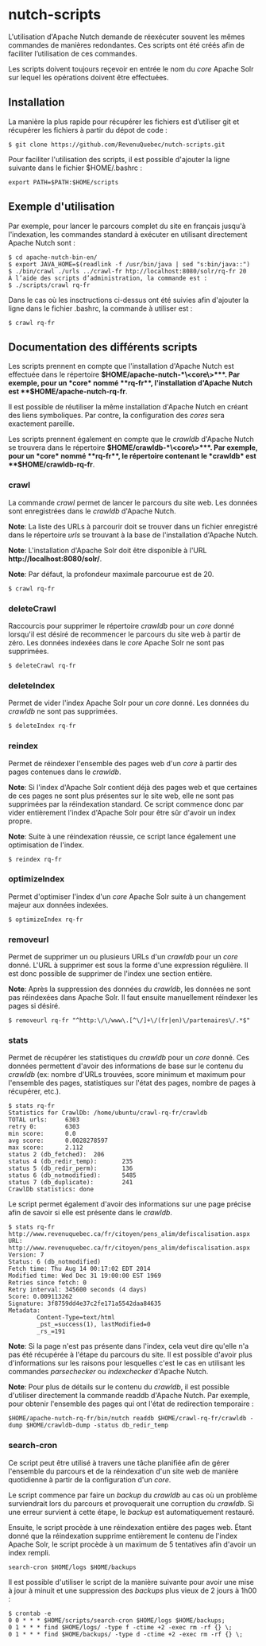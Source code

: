 nutch-scripts
=============

L'utilisation d'Apache Nutch demande de réexécuter souvent les mêmes commandes de
manières redondantes. Ces scripts ont été créés afin de faciliter l’utilisation de ces commandes.

Les scripts doivent toujours reçevoir en entrée le nom du *core* Apache Solr sur lequel les opérations doivent être effectuées.

## Installation

La manière la plus rapide pour récupérer les fichiers est d’utiliser git et récupérer les fichiers à
partir du dépot de code :
```
$ git clone https://github.com/RevenuQuebec/nutch-scripts.git
```

Pour faciliter l'utilisation des scripts, il est possible d'ajouter la ligne suivante dans le fichier
$HOME/.bashrc :
```
export PATH=$PATH:$HOME/scripts
```

## Exemple d'utilisation

Par exemple, pour lancer le parcours complet du site en français jusqu'à l'indexation, les
commandes standard à exécuter en utilisant directement Apache Nutch sont :
```
$ cd apache-nutch-bin-en/
$ export JAVA_HOME=$(readlink -f /usr/bin/java | sed "s:bin/java::")
$ ./bin/crawl ./urls ../crawl-fr htp://localhost:8080/solr/rq-fr 20
À l’aide des scripts d’administration, la commande est :
$ ./scripts/crawl rq-fr
```

Dans le cas où les insctructions ci-dessus ont été suivies afin d'ajouter la ligne
dans le fichier .bashrc, la commande à utiliser est :
```
$ crawl rq-fr
```

## Documentation des différents scripts

Les scripts prennent en compte que l'installation d'Apache Nutch est effectuée dans le répertoire **$HOME/apache-nutch-*\<core\>***. Par exemple, pour un *core* nommé **rq-fr**, l'installation d'Apache Nutch est **$HOME/apache-nutch-rq-fr**.

Il est possible de réutiliser la même installation d'Apache Nutch en créant des liens symboliques. Par contre, la configuration des *cores* sera exactement pareille.

Les scripts prennent également en compte que le *crawldb* d'Apache Nutch se trouvera dans le répertoire **$HOME/crawldb-*\<core\>***. Par exemple, pour un *core* nommé **rq-fr**, le répertoire contenant le *crawldb* est **$HOME/crawldb-rq-fr**.

### crawl

La commande *crawl* permet de lancer le parcours du site web. Les données sont enregistrées dans le *crawldb* d'Apache Nutch.

**Note**: La liste des URLs à parcourir doit se trouver dans un fichier enregistré dans le répertoire *urls* se trouvant à la base de l'installation d'Apache Nutch.

**Note**: L'installation d'Apache Solr doit être disponible à l'URL **http://localhost:8080/solr/**.

**Note**: Par défaut, la profondeur maximale parcourue est de 20.

```
$ crawl rq-fr
```

### deleteCrawl

Raccourcis pour supprimer le répertoire *crawldb* pour un *core* donné lorsqu'il est désiré de recommencer le parcours du site web à partir de zéro. Les données indexées dans le *core* Apache Solr ne sont pas supprimées.

```
$ deleteCrawl rq-fr
```

### deleteIndex

Permet de vider l'index Apache Solr pour un *core* donné. Les données du *crawldb* ne sont pas supprimées.

```
$ deleteIndex rq-fr
```

### reindex

Permet de réindexer l'ensemble des pages web d'un *core* à partir des pages contenues dans le *crawldb*.

**Note**: Si l'index d'Apache Solr contient déjà des pages web et que certaines de ces pages ne sont plus présentes sur le site web, elle ne sont pas supprimées par la réindexation standard. Ce script commence donc par vider entièrement l'index d'Apache Solr pour être sûr d'avoir un index propre.

**Note**: Suite à une réindexation réussie, ce script lance également une optimisation de l'index.

```
$ reindex rq-fr
```

### optimizeIndex

Permet d'optimiser l'index d'un *core* Apache Solr suite à un changement majeur aux données indexées.

```
$ optimizeIndex rq-fr
```

### removeurl

Permet de supprimer un ou plusieurs URLs d'un *crawldb* pour un *core* donné. L'URL à supprimer est sous la forme d'une expression régulière. Il est donc possible de supprimer de l'index une section entière.

**Note**: Après la suppression des données du *crawldb*, les données ne sont pas réindexées dans Apache Solr. Il faut ensuite manuellement réindexer les pages si désiré.

```
$ removeurl rq-fr "^http:\/\/www\.[^\/]+\/(fr|en)\/partenaires\/.*$"
```

### stats

Permet de récupérer les statistiques du *crawldb* pour un *core* donné. Ces données permettent d'avoir des informations de base sur le contenu du *crawldb* (ex: nombre d'URLs trouvées, score minimum et maximum pour l'ensemble des pages, statistiques sur l'état des pages, nombre de pages à récupérer, etc.).

```
$ stats rq-fr
Statistics for CrawlDb: /home/ubuntu/crawl-rq-fr/crawldb
TOTAL urls:     6303
retry 0:        6303
min score:      0.0
avg score:      0.0028278597
max score:      2.112
status 2 (db_fetched):  206
status 4 (db_redir_temp):       235
status 5 (db_redir_perm):       136
status 6 (db_notmodified):      5485
status 7 (db_duplicate):        241
CrawlDb statistics: done
```

Le script permet également d'avoir des informations sur une page précise afin de savoir si elle est présente dans le *crawldb*.

```
$ stats rq-fr http://www.revenuquebec.ca/fr/citoyen/pens_alim/defiscalisation.aspx
URL: http://www.revenuquebec.ca/fr/citoyen/pens_alim/defiscalisation.aspx
Version: 7
Status: 6 (db_notmodified)
Fetch time: Thu Aug 14 00:17:02 EDT 2014
Modified time: Wed Dec 31 19:00:00 EST 1969
Retries since fetch: 0
Retry interval: 345600 seconds (4 days)
Score: 0.009113262
Signature: 3f8759dd4e37c2fe171a5542daa84635
Metadata:
        Content-Type=text/html
        _pst_=success(1), lastModified=0
        _rs_=191
```

**Note**: Si la page n'est pas présente dans l'index, cela veut dire qu'elle n'a pas été récupérée à l'étape du parcours du site. Il est possible d'avoir plus d'informations sur les raisons pour lesquelles c'est le cas en utilisant les commandes *parsechecker* ou *indexchecker* d'Apache Nutch.

**Note**: Pour plus de détails sur le contenu du *crawldb*, il est possible d'utiliser directement la commande readdb d'Apache Nutch. Par exemple, pour obtenir l'ensemble des pages qui ont l'état de redirection temporaire :
```
$HOME/apache-nutch-rq-fr/bin/nutch readdb $HOME/crawl-rq-fr/crawldb -dump $HOME/crawldb-dump -status db_redir_temp
```

### search-cron

Ce script peut être utilisé à travers une tâche planifiée afin de gérer l'ensemble du parcours et de la réindexation d'un site web de manière quotidienne à partir de la configuration d'un *core*.

Le script commence par faire un *backup* du *crawldb* au cas où un problème surviendrait lors du parcours et provoquerait une corruption du *crawldb*. Si une erreur survient à cette étape, le *backup* est automatiquement restauré.

Ensuite, le script procède à une réindexation entière des pages web. Étant donné que la réindexation supprime entièrement le contenu de l'index Apache Solr, le script procède à un maximum de 5 tentatives afin d'avoir un index rempli.

```
search-cron $HOME/logs $HOME/backups
```

Il est possible d'utiliser le script de la manière suivante pour avoir une mise à jour à minuit et une suppression des *backups* plus vieux de 2 jours à 1h00 :
```
$ crontab -e
0 0 * * * $HOME/scripts/search-cron $HOME/logs $HOME/backups;
0 1 * * * find $HOME/logs/ -type f -ctime +2 -exec rm -rf {} \;
0 1 * * * find $HOME/backups/ -type d -ctime +2 -exec rm -rf {} \;
```
